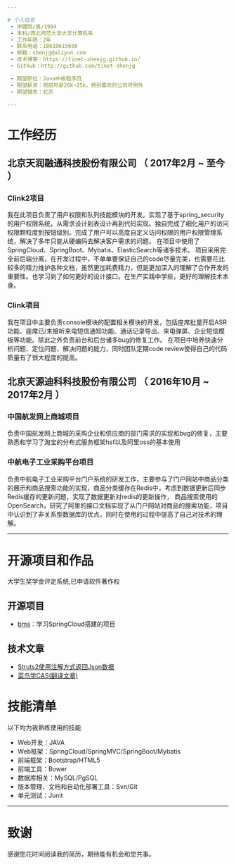 ```yaml
---

# 个人信息
 - 申建刚/男/1994 
 - 本科/西北师范大学大学计算机系 
 - 工作年限：2年
 - 联系电话：18610615656
 - 邮箱：shenjg@aliyun.com
 - 技术博客：https://tinet-shenjg.github.io/
 - Github：http://github.com/tinet-shenjg

 - 期望职位：Java中级程序员
 - 期望薪资：税前月薪20k~25k，特别喜欢的公司可例外
 - 期望城市：北京

---
```


# 工作经历

## 北京天润融通科技股份有限公司 （ 2017年2月 ~  至今 ）

### Clink2项目
我在此项目负责了用户权限和队列技能模块的开发。实现了基于spring_security的用户权限系统。从需求设计到表设计再到代码实现。独自完成了细化用户的访问权限颗粒度到按钮级别。完成了用户可以高度自定义访问权限的用户权限管理系统，解决了多年只能从硬编码去解决客户需求的问题。
在项目中使用了SpringCloud、SpringBoot、Mybatis、ElasticSearch等诸多技术。
项目采用完全前后端分离，在开发过程中，不单单要保证自己的code尽量完美，也需要花比较多的精力维护各种文档，虽然更加耗费精力，但是更加深入的理解了合作开发的重要性。也学习到了如何更好的设计接口。在生产实践中学些，更好的理解技术本身。

### Clink项目
我在项目中主要负责console模块的配置相关模块的开发，包括座席批量开启ASR功能、座席已/未接听来电短信通知功能、通话记录导出、来电弹屏、企业短信模板等功能。除此之外负责前台和后台诸多bug的修复工作。
在项目中培养快速分析问题、定位问题、解决问题的能力，同时团队定期code review使得自己的代码质量有了很大程度的提高。

 
## 北京天源迪科科技股份有限公司 （ 2016年10月 ~ 2017年2月 ）

### 中国航发网上商城项目
负责中国航发网上商城的采购企业和供应商的部门需求的实现和bug的修复，主要熟悉和学习了淘宝的分布式服务框架hsf以及阿里oss的基本使用

### 中航电子工业采购平台项目
负责中航电子工业采购平台门户系统的研发工作，主要参与了门户网站中商品分类的展示和商品搜索功能的实现，商品分类缓存在Redis中，考虑到数据更新后同步Redis缓存的更新问题，实现了数据更新对redis的更新操作，
商品搜索使用的OpenSearch，研究了阿里的接口文档实现了从门户网站对商品的搜索功能，项目中认识到了非关系型数据库的优点，同时在使用的过程中提高了自己对技术的理解。


---

# 开源项目和作品
大学生奖学金评定系统,已申请软件著作权

## 开源项目

 - [bms](https://github.com/tinet-shenjg/bms)：学习SpringCloud搭建的项目

## 技术文章

- [Struts2使用注解方式返回Json数据](https://blog.csdn.net/Geek_Alex/article/details/78845532)
- [菜鸟学CAS(翻译文章)](https://blog.csdn.net/Geek_Alex/article/details/78735216)


# 技能清单

以下均为我熟练使用的技能

- Web开发：JAVA
- Web框架：SpringCloud/SpringMVC/SpringBoot/Mybatis
- 前端框架：Bootstrap/HTML5
- 前端工具：Bower
- 数据库相关：MySQL/PgSQL
- 版本管理、文档和自动化部署工具：Svn/Git
- 单元测试：Junit

---

# 致谢
感谢您花时间阅读我的简历，期待能有机会和您共事。
